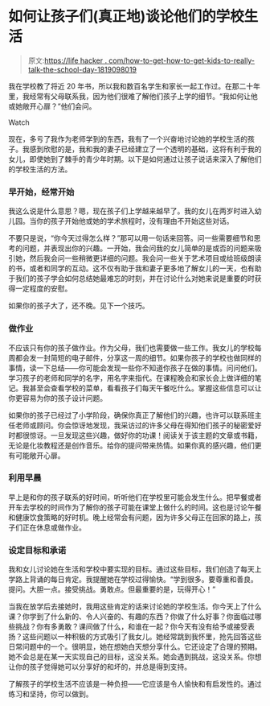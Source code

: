 # 如何让孩子们(真正地)谈论他们的学校生活

> 原文:[https://life hacker . com/how-to-get-how-to-get-kids-to-really-talk-the-school-day-1819098019](https://lifehacker.com/how-to-get-kids-to-really-talk-about-their-school-day-1819098019)

我在学校教了将近 20 年书，所以我和数百名学生和家长一起工作过。在那二十年里，我经常有父母联系我，因为他们很难了解他们孩子上学的细节。“我如何让他或她敞开心扉？”他们会问。

Watch

现在，多亏了我作为老师学到的东西，我有了一个兴奋地讨论她的学校生活的孩子。我感到欣慰的是，我和我的妻子已经建立了一个透明的基础，这将有利于我的女儿，即使她到了棘手的青少年时期。以下是如何通过让孩子说话来深入了解他们的学校生活的方法。

### **早开始，经常开始**

我这么说是什么意思？嗯，现在孩子们上学越来越早了。我的女儿在两岁时进入幼儿园。当你的孩子开始他或她的学术旅程时，没有理由不开始这些对话。

不要只是说，“你今天过得怎么样？”那可以用一句话来回答。问一些需要细节和思考的问题，并表现出你的兴趣。一开始，我会问我的女儿简单的是或否的问题来吸引她，然后我会问一些稍微更详细的问题。我会问一些关于艺术项目或给班级朗读的书，或者和同学的互动。这不仅有助于我和妻子更多地了解女儿的一天，也有助于我们的孩子学会如何总结她最难忘的时刻，并在讨论什么对她来说是重要的时获得一定程度的安慰。

如果你的孩子大了，还不晚。见下一个技巧。

### 做作业

不应该只有你的孩子做作业。作为父母，我们也需要做一些工作。我女儿的学校每周都会发一封简短的电子邮件，分享这一周的细节。如果你孩子的学校也做同样的事情，读一下总结——你可能会发现一些你不知道你孩子在做的事情。问问他们。学习孩子的老师和同学的名字，用名字来指代。在课程晚会和家长会上做详细的笔记。我甚至会查看学校的菜单，看看孩子们每天午餐吃什么。掌握这些信息可以让你更容易为你的孩子设计问题。

如果你的孩子已经过了小学阶段，确保你真正了解他们的兴趣，也许可以联系班主任老师或顾问。你会惊讶地发现，我采访过的许多父母在得知他们孩子的秘密爱好时都很惊讶。一旦发现这些兴趣，做好你的功课！阅读关于该主题的文章或书籍，无论是化妆教程还是创作音乐。给你的提问带来热情。如果你真的感兴趣，他们更有可能敞开心扉。

### **利用早晨**

早上是和你的孩子联系的好时间，听听他们在学校里可能会发生什么。把早餐或者开车去学校的时间作为了解你的孩子可能在课堂上做什么的时间。这也是讨论午餐和健康饮食策略的好时机。晚上经常会有问题，因为许多父母正在回家的路上，孩子们正在休息或做作业。

### **设定目标和承诺**

我和女儿讨论她在生活和学校中要实现的目标。通过这些目标，我们创造了每天上学路上背诵的每日肯定。我提醒她在学校过得愉快。“学到很多。要尊重和善良。提问。大胆一点。接受挑战。勇敢点。但最重要的是，玩得开心！”

当我在放学后去接她时，我用这些肯定的话来讨论她的学校生活。你今天上了什么课？你学到了什么新的、令人兴奋的、有趣的东西？你做了什么好事？你面临过哪些挑战？你有多勇敢？课间做了什么，和谁在一起？你今天有没有给予或接受表扬？这些问题以一种积极的方式吸引了我女儿。她经常跳到我怀里，抢先回答这些日常问题中的一个。很明显，她在想她白天想分享什么。它还设定了合理的预期。她不会总是在某一天实现自己的目标，这没关系。她会遇到挑战，这没关系。你想让你的孩子觉得她可以分享好的和坏的，并总是得到支持。

了解孩子的学校生活不应该是一种负担——它应该是令人愉快和有启发性的。通过练习和坚持，你可以做到。